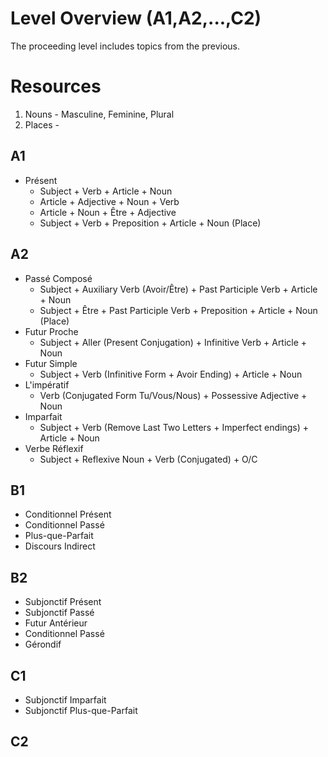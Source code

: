 # Level Overview (A1,A2,...,C2)
The proceeding level includes topics from the previous.

# Resources
1. Nouns - Masculine, Feminine, Plural
2. Places - 
## A1
- Présent
  - Subject + Verb + Article + Noun
  - Article + Adjective + Noun + Verb
  - Article + Noun + Être + Adjective
  - Subject + Verb + Preposition + Article + Noun (Place)

## A2
- Passé Composé
  - Subject + Auxiliary Verb (Avoir/Être) + Past Participle Verb + Article + Noun
  - Subject + Être + Past Participle Verb + Preposition + Article + Noun (Place)
- Futur Proche
  - Subject + Aller (Present Conjugation) + Infinitive Verb + Article + Noun
- Futur Simple
  - Subject + Verb (Infinitive Form + Avoir Ending) + Article + Noun
- L'impératif
  - Verb (Conjugated Form Tu/Vous/Nous) + Possessive Adjective + Noun
- Imparfait
  - Subject + Verb (Remove Last Two Letters + Imperfect endings) + Article + Noun
- Verbe Réflexif
  - Subject + Reflexive Noun + Verb (Conjugated) + O/C

## B1
- Conditionnel Présent
- Conditionnel Passé
- Plus-que-Parfait
- Discours Indirect
## B2
- Subjonctif Présent
- Subjonctif Passé
- Futur Antérieur
- Conditionnel Passé
- Gérondif
## C1
- Subjonctif Imparfait
- Subjonctif Plus-que-Parfait
## C2